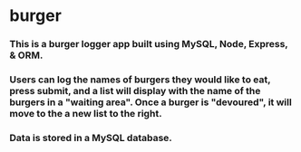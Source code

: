 # burger

### This is a burger logger app built using MySQL, Node, Express, & ORM.
### Users can log the names of burgers they would like to eat, press submit, and a list will display with the name of the burgers in a "waiting area". Once a burger is "devoured", it will move to the a new list to the right.

### Data is stored in a MySQL database.

